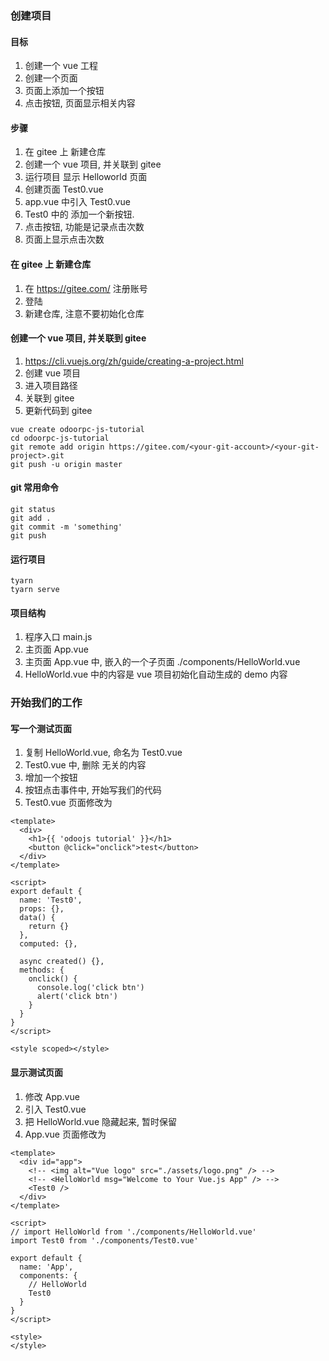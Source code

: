 ### 创建项目

#### 目标

1. 创建一个 vue 工程
2. 创建一个页面
3. 页面上添加一个按钮
4. 点击按钮, 页面显示相关内容

#### 步骤

1. 在 gitee 上 新建仓库
2. 创建一个 vue 项目, 并关联到 gitee
3. 运行项目 显示 Helloworld 页面
4. 创建页面 Test0.vue
5. app.vue 中引入 Test0.vue
6. Test0 中的 添加一个新按钮.
7. 点击按钮, 功能是记录点击次数
8. 页面上显示点击次数

#### 在 gitee 上 新建仓库

1. 在 https://gitee.com/ 注册账号
2. 登陆
3. 新建仓库, 注意不要初始化仓库

#### 创建一个 vue 项目, 并关联到 gitee

1. https://cli.vuejs.org/zh/guide/creating-a-project.html
2. 创建 vue 项目
3. 进入项目路径
4. 关联到 gitee
5. 更新代码到 gitee

```
vue create odoorpc-js-tutorial
cd odoorpc-js-tutorial
git remote add origin https://gitee.com/<your-git-account>/<your-git-project>.git
git push -u origin master
```

#### git 常用命令

```
git status
git add .
git commit -m 'something'
git push

```

#### 运行项目

```
tyarn
tyarn serve
```

#### 项目结构

1. 程序入口 main.js
2. 主页面 App.vue
3. 主页面 App.vue 中, 嵌入的一个子页面 ./components/HelloWorld.vue
4. HelloWorld.vue 中的内容是 vue 项目初始化自动生成的 demo 内容

### 开始我们的工作

#### 写一个测试页面

1. 复制 HelloWorld.vue, 命名为 Test0.vue
2. Test0.vue 中, 删除 无关的内容
3. 增加一个按钮
4. 按钮点击事件中, 开始写我们的代码
5. Test0.vue 页面修改为

```
<template>
  <div>
    <h1>{{ 'odoojs tutorial' }}</h1>
    <button @click="onclick">test</button>
  </div>
</template>

<script>
export default {
  name: 'Test0',
  props: {},
  data() {
    return {}
  },
  computed: {},

  async created() {},
  methods: {
    onclick() {
      console.log('click btn')
      alert('click btn')
    }
  }
}
</script>

<style scoped></style>

```

#### 显示测试页面

1. 修改 App.vue
2. 引入 Test0.vue
3. 把 HelloWorld.vue 隐藏起来, 暂时保留
4. App.vue 页面修改为

```
<template>
  <div id="app">
    <!-- <img alt="Vue logo" src="./assets/logo.png" /> -->
    <!-- <HelloWorld msg="Welcome to Your Vue.js App" /> -->
    <Test0 />
  </div>
</template>

<script>
// import HelloWorld from './components/HelloWorld.vue'
import Test0 from './components/Test0.vue'

export default {
  name: 'App',
  components: {
    // HelloWorld
    Test0
  }
}
</script>

<style>
</style>

```
